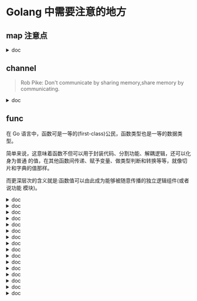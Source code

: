 # Golang 中需要注意的地方

## map 注意点

<details> <summary> doc </summary>

map 在大多数语言中都是基于 hash table 来实现的。

hash 表通常会把键转换成 hash 值（一个 unsigned int 值），哈希表会持有一定数量的桶（bucket 哈希桶），会均匀的储存哈希表收纳的键 - 值对儿。hash table 会先用键的 hash 值的低几位去定位到一个 bucket，然后去这个 bucket 中查找这个键。然后在用这个键去找到对应的值。

### map 的 key 不能为哪些类型？函数、字典和切片
在 go 中字典的键类型不能是那些类型：** 函数、字典类型和切片类型 **。这是因为键的类型必须可以是可以施加 `=` 或 `!=` 符号类型的。上面三种类型不支持判等操作。

另外如过键的类型是接口类型的，那么键值的类型实际类型也不能是上面 3 中类型，** 否则会在程序运行时候引发 panic** `panic: runtime error: hash of unhashable type []int`
```go
func Test_InterfaceKey(t *testing.T) {
	var mapT = map[interface{}]int{
		[]int{4}: 4,   // panic: runtime error: hash of unhashable type []int
		3:        3,
	}
}
```
另外，如果键的类型为：** 数组类型 **，那么应该确定该类型的元素类型不是 ** 函数类型、字典或切片类型 **。
### 为什么键必须支持判等操作呢？
每个 bucket 会把自己包含的所有键的 hash 值存起来，在 bucket 中定位的时候，会使用被查找的 hash 值和和 bucket 中 hash 值逐个进行比较。只有键的哈希值和键值都相等，才能说明查找 到了匹配的键 - 元素对。

### 优先选用哪些类型作为字典的键类型 ？
求哈希和判等操作的速度越快，对应的类型就越适合作为键类型。

对于基本类型来说：
- 所有的基本类型，指针类型，以及数组类型、结构体类型和接口类型，go 中都有一套 hash 算法来算对应的 hash 值，、
- 宽度越小的类型速度越快，`bool`、`int`、`float`、`complex` 和 `pointer` 类型。对于字符串来说，需要看他的具体长度，长度越短求 hash 越快。
- 类型的宽度是指它的单个值需要占用的字节数。比如，bool、int8 和 uint8 类型的一个值 需要占用的字节数都是 1，因此这些类型的宽度就都是 1。

对于高级类型来说：
- 对结构体类型的值求哈希实际上就是对它的所有字段值求哈希并进行合并，所以 关键在于它的各个字段的类型以及字段的数量。
- 对于接口类型，具体的哈希算法，则由值的实际类型决定。
- 把接口类型作为字典的键类型最危险。

** 优先选用数值类型和指针类型，通常情况下类型的宽度越小越好。**

### 在值为 `nil` 的字典上执行读和写操作会成功吗？
除了 ** 添加 ** 键 - 元素对，我们在一个值为 nil 的 map 上做任何操作都不会引 起错误。当我们试图在一个值为 nil 的字典中添加键 - 元素对的时候，Go 语言的运行时系统就会立即抛出一个 panic。

```go
func Test_Map(t *testing.T) {
	var m map[string]int
	key := "second"
	// get from a nil map. OK
	elem, ok := m["second"]
	// del from a nil map. OK
	delete(m, key)

	elem = 2
	// set in a nil map. NOT OK: panic: assignment to entry in nil map [recovered]
	m["second"] = elem
}
```

</details>


## channel
> Rob Pike: Don't communicate by sharing memory,share memory by communicating.
<details><summary>doc</summary>

通道类型本身的值就是并发安全的，是 Go 语言**自带的唯一一个可以满足并发安全性** 的类型。

在声明chan的时候，当容量为0时，我们可以称通道为非缓冲通道，也就是不带缓冲的通道。而当容量大于0 时，我们可以称为缓冲通道，也就是带有缓冲的通道。

**一个通道相当于一个先进先出(FIFO)的队列。**

### 对通道的发送和接收操作的基本特性?
1. 对于同一个通道，发送操作之间是互斥的，接收操作之间也是互斥的。
2. 发送操作和接收操作中对元素值的处理都是不可分割的。
3. 发送操作在完全完成之前会被阻塞。接收操作也是如此。

要注意的一个细节是，元素值从外界进入通道时会被复制。更具体地说，进入通道的并 不是在接收操作符右边的那个元素值，而是它的副本。

### 发送操作和接收操作在什么时候可能被长时间的阻塞?
- 缓冲通道: 如果通道已满，那么对它的所有发送操作都会被阻塞，直到通道 中有元素值被接收走。
- 非缓冲通道: 无论是发送操作还是接收操作，一开始执行就会被阻塞，直到配对的操作也开始执行，才会继续传递。(同步传递消息)

### 发送操作和接收操作在什么时候会引发 panic?
- 通道一旦关闭的情况下,在对其进行操作会发生 panic。
- 如果我们试图关闭一个已经关闭了的通道，也会引发 panic。

### 通道底层存储数据的是链表还是数组? 环形链表

### 单项通道
- `chan<-` send
- `<-chan` revc

> 感觉chanel有点像socket的同步阻塞模式，只不过channel的发送端和接收端共享一个缓 冲，套接字则是发送这边有发送缓冲，接收这边有接收缓冲，而且socket接收端如果先 close的话，发送端再发送数据的也会引发panic(linux上会触发SIG_PIPE信号，不处理程序就崩溃了)。
> Go语言里没有深层复制。数组是值类型，所以会被完全复制
> 通道必须要手动关闭吗?go会自动清理吗?   需要手动关闭，这是个很好的习惯，而且也可以利用关的动作来给接收方传递一个信号。Go的GC只会清理被分配到堆上的、不再有任何引用的对象。
> 不要从接受端关闭channel算是基本原则了，另外如果有多个并发发送者，1个或多个接收 者，有什么普适选择可以分享吗? 可以用另外的标志位做，比如context。
> 浅拷贝只是拷贝值以及值中直接包含的东西，深拷贝就是把所有深层次的结构一并拷贝.
</details>







## func
在 Go 语言中，函数可是一等的(first-class)公民，函数类型也是一等的数据类型。

简单来说，这意味着函数不但可以用于封装代码、分割功能、解耦逻辑，还可以化身为普通 的值，在其他函数间传递、赋予变量、做类型判断和转换等等，就像切片和字典的值那样。

而更深层次的含义就是:函数值可以由此成为能够被随意传播的独立逻辑组件(或者说功能 模块)。
<details><summary>doc</summary>

对于函数类型来说，它是一种对一组输入、输出进行模板化的重要工具，它比接口类型更加 轻巧、灵活，它的值也借此变成了可被热替换的逻辑组件。

```go
import "fmt"

type Printer func(content string) (n int, err error)

func printToStd(s string) (n int, err error) {
	return fmt.Println(s)
}

func main() {
	var p Printer
	p = printToStd
	p("hello")
}

```
### 高阶函数
什么是高阶函数:
1. 接受其他的函数作为参数传入;
2. 把其他的函数作为结果返回。

```go
type operate func(x, y int) int

func calc(x, y int, op operate) (int, error) {
	if op == nil {
		return 0, errors.New("invalid operation")
	}
	return op(x, y), nil
}

func main() {
	x, y := 12, 23
	op := func(x, y int) int {
		return x * y
	}
	result, err := calc(x, y, op)
	fmt.Printf("The result: %d (error: %v)\n", result, err)
}
```

### 闭包


</details>
<details><summary>doc</summary></details>
<details><summary>doc</summary></details>
<details><summary>doc</summary></details>
<details><summary>doc</summary></details>
<details><summary>doc</summary></details>
<details><summary>doc</summary></details>
<details><summary>doc</summary></details>
<details><summary>doc</summary></details>
<details><summary>doc</summary></details>
<details><summary>doc</summary></details>
<details><summary>doc</summary></details>
<details><summary>doc</summary></details>
<details><summary>doc</summary></details>
<details><summary>doc</summary></details>
<details><summary>doc</summary></details>